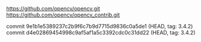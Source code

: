 
https://github.com/opencv/opencv.git
https://github.com/opencv/opencv_contrib.git    


commit 9e1b1e5389237c2b9f6c7b9d7715d9836c0a5de1 (HEAD, tag: 3.4.2)
commit d4e02869454998c9af5af1a5c3392cdc0c31dd22 (HEAD, tag: 3.4.2)
